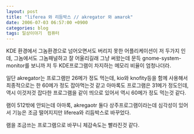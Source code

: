 ```yaml
---
layout: post
title: "liferea 와 리듬박스 // akregator 와 amarok"
date: 2006-07-03 06:57:00 +0900
categories: blog
tags: 일상이야기  컴퓨터
---
```


KDE 환경에서 그놈환경으로 넘어오면서도 버리지 못한 어플리케이션이 저 두가지 인데, 그놈에서도 그놈패널하고 잘 어울리길래 그냥 써왔는데 문득 gnome-system-monitor를 보니까 저 두 KDE프로그램이 차지하는 메모리 비율이 엄청나더라.

일단 akregator는 프로그램만 26메가 정도 먹는데, kio와 knofity등을 함께 사용해서 최종적으로는 한 60메가 정도 잡아먹는것 같고 아마록도 프로그램은 31메가 정도인데, 역시 이것저것 잡다한 프로그램을 같이 띄으로 있어서 역시 60메가 정도 먹는것 같다.

램이 512밖에 안되는데 아마록, akregaotr 둘다 상주프로그램이라는데 심각성이 있어서 기능은 조금 떨어지지만 liferea와 리듬박스로 바꾸었다.

램을 조금쓰는 프로그램으로 바꾸니 체감속도는 빨라진것 같다.

